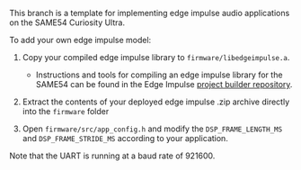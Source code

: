 This branch is a template for implementing edge impulse audio applications on
the SAME54 Curiosity Ultra.

To add your own edge impulse model:

1. Copy your compiled edge impulse library to `firmware/libedgeimpulse.a`.
   - Instructions and tools for compiling an edge impulse library for the SAME54
     can be found in the Edge Impulse [project builder
     repository](https://github.com/MicrochipTech/ml-edgeimpulse-project-builder).

2. Extract the contents of your deployed edge impulse .zip archive directly into the `firmware` folder

3. Open `firmware/src/app_config.h` and modify the `DSP_FRAME_LENGTH_MS` and
   `DSP_FRAME_STRIDE_MS` according to your application.

Note that the UART is running at a baud rate of 921600.

